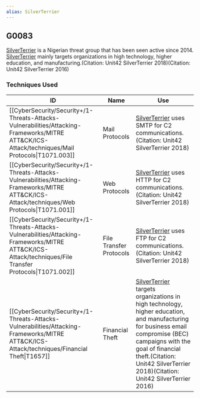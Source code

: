 ```yaml
---
alias: SilverTerrier
---
```


## G0083

[SilverTerrier](https://attack.mitre.org/groups/G0083) is a Nigerian threat group that has been seen active since 2014. [SilverTerrier](https://attack.mitre.org/groups/G0083) mainly targets organizations in high technology, higher education, and manufacturing.(Citation: Unit42 SilverTerrier 2018)(Citation: Unit42 SilverTerrier 2016)


### Techniques Used

| ID | Name | Use |
| --- | --- | --- |
| [[CyberSecurity/Security+/1-Threats-Attacks-Vulnerabilities/Attacking-Frameworks/MITRE ATT&CK/ICS-Attack/techniques/Mail Protocols\|T1071.003]] | Mail Protocols | [SilverTerrier](https://attack.mitre.org/groups/G0083) uses SMTP for C2 communications.(Citation: Unit42 SilverTerrier 2018) |
| [[CyberSecurity/Security+/1-Threats-Attacks-Vulnerabilities/Attacking-Frameworks/MITRE ATT&CK/ICS-Attack/techniques/Web Protocols\|T1071.001]] | Web Protocols | [SilverTerrier](https://attack.mitre.org/groups/G0083) uses HTTP for C2 communications.(Citation: Unit42 SilverTerrier 2018)	 |
| [[CyberSecurity/Security+/1-Threats-Attacks-Vulnerabilities/Attacking-Frameworks/MITRE ATT&CK/ICS-Attack/techniques/File Transfer Protocols\|T1071.002]] | File Transfer Protocols | [SilverTerrier](https://attack.mitre.org/groups/G0083) uses FTP for C2 communications.(Citation: Unit42 SilverTerrier 2018)	 |
| [[CyberSecurity/Security+/1-Threats-Attacks-Vulnerabilities/Attacking-Frameworks/MITRE ATT&CK/ICS-Attack/techniques/Financial Theft\|T1657]] | Financial Theft | [SilverTerrier](https://attack.mitre.org/groups/G0083) targets organizations in high technology, higher education, and manufacturing for business email compromise (BEC) campaigns with the goal of financial theft.(Citation: Unit42 SilverTerrier 2018)(Citation: Unit42 SilverTerrier 2016) |
